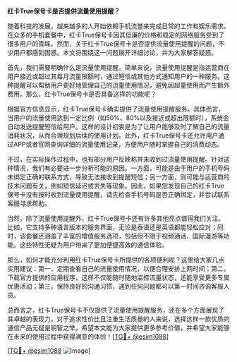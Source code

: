 **红卡True保号卡是否提供流量使用提醒？**

随着科技的发展，越来越多的人开始依赖手机流量来完成日常的工作和娱乐需求。在众多的手机套餐中，红卡True保号卡因其低廉的价格和稳定的网络服务受到了很多用户的青睐。然而，关于红卡True保号卡是否提供流量使用提醒的问题，不少用户都感到困惑。本文将围绕这一问题展开详细讨论，并为大家解答疑惑。

首先，我们需要明确什么是流量使用提醒。简单来说，流量使用提醒是指运营商在用户接近或超过其每月流量限额时，通过短信或其他方式通知用户的一种服务。这种提醒可以帮助用户更好地管理自己的流量使用情况，避免因超量使用而产生额外费用。那么，红卡True保号卡是否具备这样的功能呢？

根据官方信息显示，红卡True保号卡确实提供了流量使用提醒服务。具体而言，当用户的流量使用达到一定比例（如50%、80%以及接近或超出限额时），系统会自动发送提醒短信给用户。这样的设计初衷是为了让用户能够及时了解自己的流量消耗状况，从而合理规划后续的使用计划。此外，红卡True保号卡还允许用户通过APP或者官网查询详细的流量使用记录，方便用户随时掌握自己的消费动态。

不过，在实际操作过程中，也有部分用户反映称并未收到过流量使用提醒。针对这种情况，我们有必要进一步分析可能的原因。一方面，可能是由于用户的手机号码未绑定正确的联系方式，导致无法接收到提醒短信；另一方面，则可能与运营商的技术问题有关，例如短信延迟或丢失等现象。因此，如果您发现自己的红卡True保号卡没有按时收到流量使用提醒，请先检查手机号码是否正确绑定，并尝试联系客服寻求帮助。

当然，除了流量使用提醒外，红卡True保号卡还有许多其他亮点值得我们关注。比如，它支持多种语言版本的服务界面，无论是泰语还是英语都能轻松应对；同时，该套餐还涵盖了丰富的增值服务选项，包括但不限于视频通话、国际漫游等功能。这些特性无疑为用户带来了更加便捷高效的通信体验。

那么，如何才能充分利用红卡True保号卡所提供的各项便利呢？这里给大家几点实用建议：第一，定期查看自己的流量使用情况，以便合理安排上网时间；第二，下载官方提供的应用程序，这样不仅能随时随地监控流量状态，还能享受更多专属优惠活动；第三，保持良好的沟通习惯，遇到任何问题都可以第一时间咨询客服人员。

总而言之，红卡True保号卡不仅提供了流量使用提醒服务，还在多个方面展现了其卓越的表现力。对于追求性价比且注重生活质量的人来说，选择这样一款优质的通信产品无疑是明智之举。希望本文能为大家提供更多参考价值，并希望大家能够在未来的使用过程中获得满意的体验！[[TG💪+ @esim1088](https://t.me/s/esim1088)]

[[TG💪+ @esim1088](https://t.me/s/esim1088) ![Image](https://i.postimg.cc/4NQfJmqS/Snipaste-2025-05-13-00-14-12.png)]